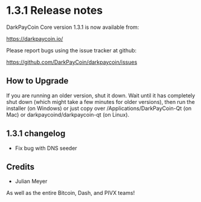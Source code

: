 1.3.1 Release notes
====================

DarkPayCoin Core version 1.3.1 is now available from:

  https://darkpaycoin.io/

Please report bugs using the issue tracker at github:

  https://github.com/DarkPayCoin/darkpaycoin/issues


How to Upgrade
--------------

If you are running an older version, shut it down. Wait until it has completely
shut down (which might take a few minutes for older versions), then run the
installer (on Windows) or just copy over /Applications/DarkPayCoin-Qt (on Mac) or
darkpaycoind/darkpaycoin-qt (on Linux).


1.3.1 changelog
----------------

- Fix bug with DNS seeder


Credits
--------

- Julian Meyer

As well as the entire Bitcoin, Dash, and PIVX teams!